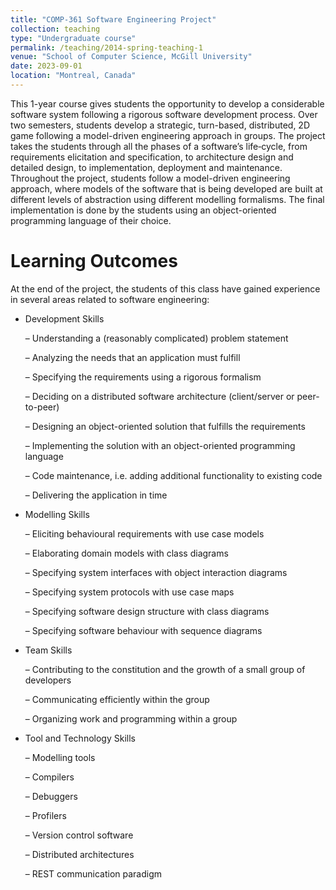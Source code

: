 ```yaml
---
title: "COMP-361 Software Engineering Project"
collection: teaching
type: "Undergraduate course"
permalink: /teaching/2014-spring-teaching-1
venue: "School of Computer Science, McGill University"
date: 2023-09-01
location: "Montreal, Canada"
---
```


This 1-year course gives students the opportunity to develop a considerable software system following a rigorous software development process. Over two semesters, students develop a strategic, turn-based, distributed, 2D game following a model-driven engineering approach in groups. The project takes the students through all the phases of a software’s life‐cycle, from requirements elicitation and specification, to architecture design and detailed design, to implementation, deployment and maintenance. Throughout the project, students follow a model-driven engineering approach, where models of the software that is being developed are built at different levels of abstraction using different modelling formalisms. The final implementation is done by the students using an object-oriented programming language of their choice.

Learning Outcomes
======

At the end of the project, the students of this class have gained experience in several areas related to software engineering:

* Development Skills

  – Understanding a (reasonably complicated) problem statement

  – Analyzing the needs that an application must fulfill

  – Specifying the requirements using a rigorous formalism
  
  – Deciding on a distributed software architecture (client/server or peer-to-peer)
  
  – Designing an object-oriented solution that fulfills the requirements
  
  – Implementing the solution with an object-oriented programming language
  
  – Code maintenance, i.e. adding additional functionality to existing code
  
  – Delivering the application in time 

* Modelling Skills

  – Eliciting behavioural requirements with use case models
  
  – Elaborating domain models with class diagrams
  
  – Specifying system interfaces with object interaction diagrams
  
  – Specifying system protocols with use case maps
  
  – Specifying software design structure with class diagrams
  
  – Specifying software behaviour with sequence diagrams

* Team Skills

  – Contributing to the constitution and the growth of a small group of developers
  
  – Communicating efficiently within the group
  
  – Organizing work and programming within a group

* Tool and Technology Skills

  – Modelling tools
  
  – Compilers
  
  – Debuggers
  
  – Profilers
  
  – Version control software
  
  – Distributed architectures
  
  – REST communication paradigm

